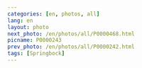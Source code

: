 ```yaml
---
categories: [en, photos, all]
lang: en
layout: photo
next_photo: /en/photos/all/P0000468.html
picname: P0000243
prev_photo: /en/photos/all/P0000242.html
tags: [Springbock]
---
```

